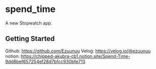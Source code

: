 # spend_time

A new Stopwatch app.

## Getting Started

Github: https://github.com/Ezuunuu
Velog: https://velog.io/@ezuunuu
notion: https://chipped-akubra-cb1.notion.site/Spend-Time-9dd8bef657254ef28d7bfcc930bfe713
